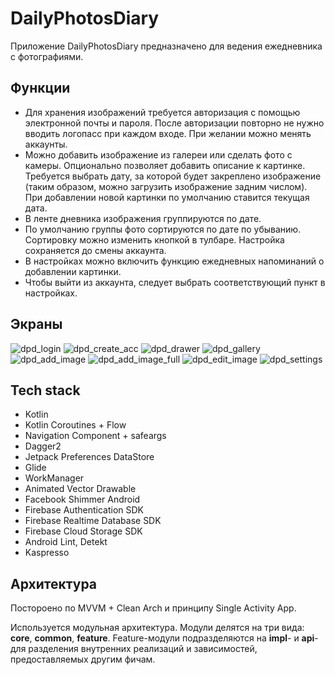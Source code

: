 # DailyPhotosDiary
Приложение DailyPhotosDiary предназначено для ведения ежедневника с фотографиями. 

## Функции
- Для хранения изображений требуется авторизация с помощью электронной почты и пароля. После авторизации повторно не нужно вводить логопасс при каждом входе. При желании можно менять аккаунты.
- Можно добавить изображение из галереи или сделать фото с камеры. Опционально позволяет добавить описание к картинке. Требуется выбрать дату, за которой будет закреплено изображение (таким образом, можно загрузить изображение задним числом). При добавлении новой картинки по умолчанию ставится текущая дата.
- В ленте дневника изображения группируются по дате.
- По умолчанию группы фото сортируются по дате по убыванию. Сортировку можно изменить кнопкой в тулбаре. Настройка сохраняется до смены аккаунта.
- В настройках можно включить функцию ежедневных напоминаний о добавлении картинки. 
- Чтобы выйти из аккаунта, следует выбрать соответствующий пункт в настройках. 

## Экраны
![dpd_login](https://user-images.githubusercontent.com/32578297/160494804-48f5ea02-3ebd-4542-be85-c1dd76329b50.png)
![dpd_create_acc](https://user-images.githubusercontent.com/32578297/160494863-267e9617-9a7a-489b-a596-4a987f13a55e.png)
![dpd_drawer](https://user-images.githubusercontent.com/32578297/160494930-a04c84eb-6268-4d9e-baba-8fcd57b9da6a.png)
![dpd_gallery](https://user-images.githubusercontent.com/32578297/160494957-728e2978-f723-4e20-906e-6138e3403371.png)
![dpd_add_image](https://user-images.githubusercontent.com/32578297/160494980-b9e308be-c1c5-4303-ace7-fdc05133ffe9.png)
![dpd_add_image_full](https://user-images.githubusercontent.com/32578297/160495011-33e24b07-35fb-4e95-bb81-f08493b324c5.png)
![dpd_edit_image](https://user-images.githubusercontent.com/32578297/160495034-c794a0d4-366e-49c3-a171-9eb8e8b27328.png)
![dpd_settings](https://user-images.githubusercontent.com/32578297/160495075-dd55471c-b1db-4748-8da4-dd66e7f5a856.png)

## Tech stack
- Kotlin
- Kotlin Coroutines + Flow
- Navigation Component + safeargs
- Dagger2
- Jetpack Preferences DataStore
- Glide
- WorkManager
- Animated Vector Drawable
- Facebook Shimmer Android
- Firebase Authentication SDK
- Firebase Realtime Database SDK
- Firebase Cloud Storage SDK
- Android Lint, Detekt
- Kaspresso

## Архитектура
Постороено по MVVM + Clean Arch и принципу Single Activity App.

Используется модульная архитектура.
Модули делятся на три вида: **core**, **common**, **feature**.
Feature-модули подразделяются на **impl**- и **api**- для разделения внутренних реализаций и зависимостей, предоставляемых другим фичам.

